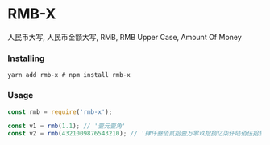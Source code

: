 RMB-X
========

人民币大写, 人民币金额大写, RMB, RMB Upper Case, Amount Of Money

### Installing

```shell
yarn add rmb-x # npm install rmb-x
```

### Usage

```javascript
const rmb = require('rmb-x');

const v1 = rmb(1.1); // '壹元壹角'
const v2 = rmb(4321009876543210); // '肆仟叁佰贰拾壹万零玖拾捌亿柒仟陆佰伍拾肆万叁仟贰佰壹拾元整'
```
